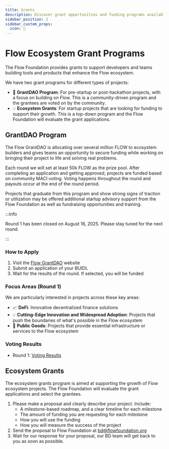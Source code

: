 ```yaml
---
title: Grants
description: Discover grant opportunities and funding programs available for Flow developers
sidebar_position: 2
sidebar_custom_props:
  icon: 🌱
---
```


# Flow Ecosystem Grant Programs

The Flow Foundation provides grants to support developers and teams building tools and products that enhance the Flow ecosystem.

We have two grant programs for different types of projects:

- 🌱 **GrantDAO Program**: For pre-startup or post-hackathon projects, with a focus on building on Flow. This is a community-driven program and the grantees are voted on by the community.
- 💡 **Ecosystem Grants**: For startup projects that are looking for funding to support their growth. This is a top-down program and the Flow Foundation will evaluate the grant applications.

## GrantDAO Program

The Flow GrantDAO is allocating over several million FLOW to ecosystem builders and gives teams an opportunity to secure funding while working on bringing their project to life and solving real problems.

Each round we will set at least 50k FLOW as the prize pool. After completing an application and getting approved, projects are funded based on community MACI voting. Voting happens throughout the round and payouts occur at the end of the round period.

Projects that graduate from this program and show strong signs of traction or utilization may be offered additional startup advisory support from the Flow Foundation as well as fundraising opportunities and training.

:::info

Round 1 has been closed on August 16, 2025. Please stay tuned for the next round.

:::

### How to Apply

1. Visit the [Flow GrantDAO](https://dorahacks.io/flow) website
2. Submit an application of your BUIDL
3. Wait for the results of the round. If selected, you will be funded

### Focus Areas (Round 1)

We are particularly interested in projects across these key areas:

- 📈 **DeFi**: Innovative decentralized finance solutions
- 💡 **Cutting-Edge Innovation and Widespread Adoption**: Projects that push the boundaries of what's possible in the Flow ecosystem
- 💼 **Public Goods**: Projects that provide essential infrastructure or services to the Flow ecosystem

### Voting Results

- Round 1: [Voting Results](https://dorahacks.io/flow/result?round_seq=1)

## Ecosystem Grants

The ecosystem grants program is aimed at supporting the growth of Flow ecosystem projects. The Flow Foundation will evaluate the grant applications and select the grantees.

1. Please make a proposal and clearly describe your project. Include:
    - A milestone-based roadmap, and a clear timeline for each milestone
    - The amount of funding you are requesting for each milestone
    - How you will use the funding
    - How you will measure the success of the project
2. Send the proposal to Flow Foundation at [bd@flowfoundation.org](mailto:bd@flowfoundation.org)
3. Wait for our response for your proposal, our BD team will get back to you as soon as possible.
